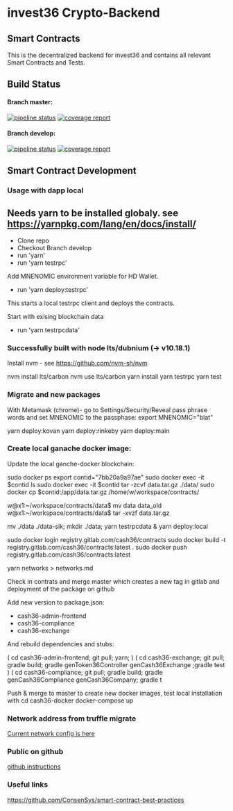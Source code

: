 # invest36 Crypto-Backend
## Smart Contracts

This is the decentralized backend for invest36 and contains all relevant Smart Contracts and Tests.

## Build Status
#### Branch master:
[![pipeline status](https://gitlab.com/invest36/contracts/badges/master/pipeline.svg)](https://gitlab.com/invest36/contracts/commits/master) [![coverage report](https://gitlab.com/invest36/contracts/badges/master/coverage.svg)](https://gitlab.com/invest36/contracts/commits/master)

#### Branch develop:
[![pipeline status](https://gitlab.com/invest36/contracts/badges/develop/pipeline.svg)](https://gitlab.com/invest36/contracts/commits/develop) [![coverage report](https://gitlab.com/invest36/contracts/badges/develop/coverage.svg)](https://gitlab.com/invest36/contracts/commits/develop)

## Smart Contract Development

### Usage with dapp local

Needs yarn to be installed globaly.
see https://yarnpkg.com/lang/en/docs/install/
---
- Clone repo
- Checkout Branch develop
- run 'yarn'
- run 'yarn testrpc'

Add MNENOMIC environment variable for HD Wallet. 
- run 'yarn deploy:testrpc'

This starts a local testrpc client and deploys the contracts.

Start with exising blockchain data 
- run 'yarn testrpcdata'

### Successfully built with node  lts/dubnium (-> v10.18.1)

Install nvm - see https://github.com/nvm-sh/nvm

nvm install lts/carbon 
nvm use lts/carbon
yarn install
yarn testrpc
yarn test

### Migrate and new packages

With Metamask (chrome)- go to Settings/Security/Reveal pass phrase words and set MNENOMIC to the passphase:
export MNENOMIC="blat"

yarn deploy:kovan
yarn deploy:rinkeby
yarn deploy:main


### Create local ganache docker image:

Update the local ganche-docker blockchain: 

sudo docker ps
export contid="7bb20a9a97ae"
sudo docker exec -it $contid ls
sudo docker exec -it $contid tar -zcvf data.tar.gz   ./data/
sudo docker cp $contid:/app/data.tar.gz /home/w/workspace/contracts/

w@x1:~/workspace/contracts/data$ mv data data_old
w@x1:~/workspace/contracts/data$ tar -xvzf data.tar.gz 

mv ./data ./data-sik; mkdir ./data; 
yarn testrpcdata &
yarn deploy:local

sudo docker login registry.gitlab.com/cash36/contracts
sudo docker build -t  registry.gitlab.com/cash36/contracts:latest .
sudo docker push registry.gitlab.com/cash36/contracts:latest

yarn networks > networks.md

Check in contrats and merge master which creates a new tag in gitlab and 
deployment of the package on github

Add new version to package.json: 
- cash36-admin-frontend
- cash36-compliance
- cash36-exchange

And rebuild dependencies and stubs:

( cd cash36-admin-frontend; git pull; yarn; ) 
( cd cash36-exchange; git pull; gradle build; gradle genToken36Controller genCash36Exchange ;gradle test ) 
( cd cash36-compliance; git pull; gradle build; gradle genCash36Compliance genCash36Company; gradle t

Push & merge to master to create new docker images, test local installation with 
cd cash36-docker
docker-compose up



### Network address from truffle migrate

[Current network config is here ](network.md)


### Public on github

[github instructions ](publicgithub.md)

### Useful links
https://github.com/ConsenSys/smart-contract-best-practices
